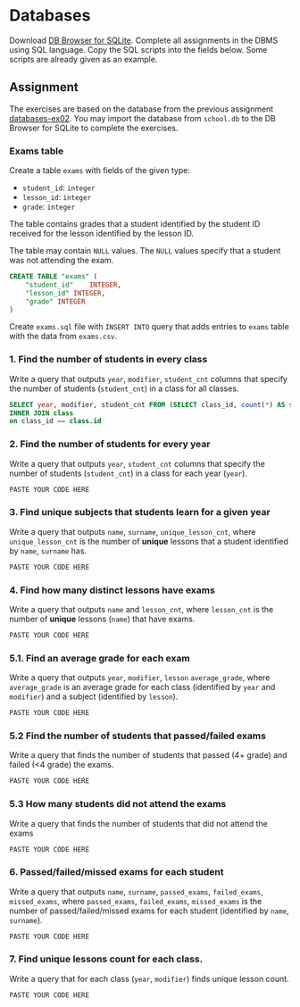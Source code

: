 # Databases

Download [DB Browser for SQLite](https://sqlitebrowser.org/). Complete all
assignments in the DBMS using SQL language. Copy the SQL scripts into the fields
below. Some scripts are already given as an example.

## Assignment

The exercises are based on the database from the previous assignment
[databases-ex02](https://github.com/prog-1/databases-ex02). You may import the database from `school.db` to the DB Browser for SQLite to complete the exercises.

### Exams table

Create a table `exams` with fields of the given type:

* `student_id`: `integer`
* `lesson_id`: `integer`
* `grade`: `integer`

The table contains grades that a student identified by the student ID received for the lesson identified by the lesson ID.

The table may contain `NULL` values. The `NULL` values specify that a student was not attending the exam. 

```sql
CREATE TABLE "exams" (
	"student_id"	INTEGER,
	"lesson_id"	INTEGER,
	"grade"	INTEGER
)
```

Create `exams.sql` file with `INSERT INTO` query that adds entries to `exams` table with the data from `exams.csv`.

### 1. Find the number of students in every class

Write a query that outputs `year`, `modifier`, `student_cnt` columns that specify the number of students (`student_cnt`) in a class for all classes.

```sql
SELECT year, modifier, student_cnt FROM (SELECT class_id, count(*) AS student_cnt  FROM groups GROUP BY class_id)
INNER JOIN class
on class_id == class.id
```

### 2. Find the number of students for every year

Write a query that outputs `year`, `student_cnt` columns that specify the number of students (`student_cnt`) in a class for each year (`year`).

```sql
PASTE YOUR CODE HERE
```

### 3. Find unique subjects that students learn for a given year

Write a query that outputs `name`, `surname`, `unique_lesson_cnt`, where `unique_lesson_cnt` is the number of **unique** lessons that a student identified by `name`, `surname` has.

```sql
PASTE YOUR CODE HERE
```

### 4. Find how many distinct lessons have exams

Write a query that outputs `name` and `lesson_cnt`, where `lesson_cnt` is the number of **unique** lessons (`name`) that have exams.

```sql
PASTE YOUR CODE HERE
```

### 5.1. Find an average grade for each exam

Write a query that outputs `year`, `modifier`, `lesson` `average_grade`, where `average_grade` is an average grade for each class (identified by `year` and `modifier`) and a subject (identified by `lesson`).

```sql
PASTE YOUR CODE HERE
```

### 5.2 Find the number of students that passed/failed exams

Write a query that finds the number of students that passed (4+ grade) and failed (<4 grade) the exams.

```sql
PASTE YOUR CODE HERE
```

### 5.3 How many students did not attend the exams

Write a query that finds the number of students that did not attend the exams

```sql
PASTE YOUR CODE HERE
```

### 6. Passed/failed/missed exams for each student

Write a query that outputs `name`, `surname`, `passed_exams`, `failed_exams`, `missed_exams`, where `passed_exams`, `failed_exams`, `missed_exams` is the number of passed/failed/missed exams for each student (identified by `name`, `surname`).

```sql
PASTE YOUR CODE HERE
```

### 7. Find unique lessons count for each class.

Write a query that for each class (`year`, `modifier`) finds unique lesson count.

```sql
PASTE YOUR CODE HERE
```
